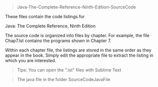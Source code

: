 
>Java-The-Complete-Reference-Ninth-Edition-SourceCode

These files contain the code listings for

  Java: The Complete Reference, Ninth Edition

The source code is organized into files by chapter.
For example, the file Chap7.lst contains the
programs shown in Chapter 7.

Within each chapter file, the listings are stored
in the same order as they appear in the book.
Simply edit the appropriate file to extract the
listing in which you are interested.

>Tips:
You can open the ".lst" files with Sublime Text

>The java file in the folder SourceCodeJavaFile 
